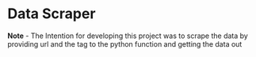 # Data Scraper

**Note** - The Intention for developing this project was to scrape the data by providing url and the tag to the python function and getting the data out
